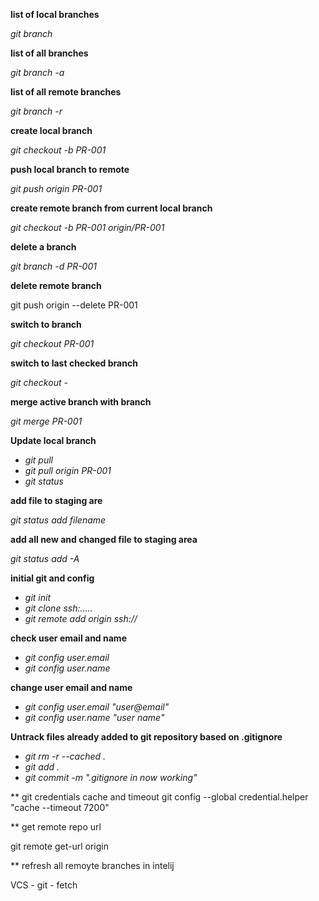 **list of local branches**

_git branch_

**list of all branches**

_git branch -a_

**list of all remote branches**

_git branch -r_

**create local branch**

_git checkout -b PR-001_

**push local branch to remote**

_git push origin PR-001_

**create remote branch from current local branch**

_git checkout -b PR-001 origin/PR-001_

**delete a branch**

_git branch -d PR-001_

**delete remote branch**

git push origin --delete PR-001

**switch to branch**

_git checkout PR-001_

**switch to last checked branch**

_git checkout -_

**merge active branch with branch**

_git merge PR-001_

**Update local branch**
- _git pull_
- _git pull origin PR-001_
- _git status_

**add file to staging are**

_git status add filename_

**add all new and changed file to staging area**

_git status add -A_

**initial git and config**

- _git init_
- _git clone ssh:....._
- _git remote add origin ssh://_


**check user email and name**

- _git config user.email_
- _git config user.name_

**change user email and name**
- _git config user.email "user@email"_
- _git config user.name "user name"_

**Untrack files already added to git repository based on .gitignore**
- _git rm -r --cached ._
- _git add ._
- _git commit -m ".gitignore in now working"_

** git credentials cache and timeout
git config --global credential.helper "cache --timeout 7200"

** get remote repo url 

git remote get-url origin

** refresh all remoyte branches in intelij

VCS - git - fetch